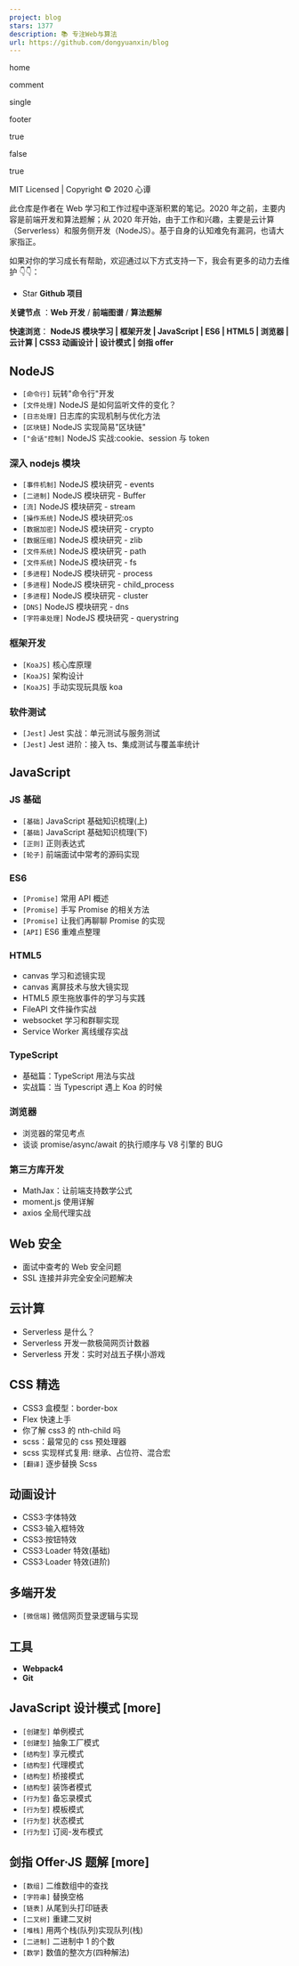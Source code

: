 ```yaml
---
project: blog
stars: 1377
description: 📚 专注Web与算法
url: https://github.com/dongyuanxin/blog
---
```


home

comment

single

footer

true

false

true

MIT Licensed | Copyright © 2020 心谭

此仓库是作者在 Web 学习和工作过程中逐渐积累的笔记。2020 年之前，主要内容是前端开发和算法题解；从 2020 年开始，由于工作和兴趣，主要是云计算（Serverless）和服务侧开发（NodeJS）。基于自身的认知难免有漏洞，也请大家指正。

如果对你的学习成长有帮助，欢迎通过以下方式支持一下，我会有更多的动力去维护 👇👇：

-   Star **Github 项目**

**关键节点** ：**Web 开发** / **前端图谱** / **算法题解**

**快速浏览**： **NodeJS 模块学习 | 框架开发 | JavaScript | ES6 | HTML5 | 浏览器 | 云计算 | CSS3 动画设计 | 设计模式 | 剑指 offer**

NodeJS
------

-   `[命令行]` 玩转"命令行"开发
-   `[文件处理]` NodeJS 是如何监听文件的变化？
-   `[日志处理]` 日志库的实现机制与优化方法
-   `[区块链]` NodeJS 实现简易"区块链"
-   `["会话"控制]` NodeJS 实战:cookie、session 与 token

### 深入 nodejs 模块

-   `[事件机制]` NodeJS 模块研究 - events
-   `[二进制]` NodeJS 模块研究 - Buffer
-   `[流]` NodeJS 模块研究 - stream
-   `[操作系统]` NodeJS 模块研究:os
-   `[数据加密]` NodeJS 模块研究 - crypto
-   `[数据压缩]` NodeJS 模块研究 - zlib
-   `[文件系统]` NodeJS 模块研究 - path
-   `[文件系统]` NodeJS 模块研究 - fs
-   `[多进程]` NodeJS 模块研究 - process
-   `[多进程]` NodeJS 模块研究 - child\_process
-   `[多进程]` NodeJS 模块研究 - cluster
-   `[DNS]` NodeJS 模块研究 - dns
-   `[字符串处理]` NodeJS 模块研究 - querystring

### 框架开发

-   `[KoaJS]` 核心库原理
-   `[KoaJS]` 架构设计
-   `[KoaJS]` 手动实现玩具版 koa

### 软件测试

-   `[Jest]` Jest 实战：单元测试与服务测试
-   `[Jest]` Jest 进阶：接入 ts、集成测试与覆盖率统计

JavaScript
----------

### JS 基础

-   `[基础]` JavaScript 基础知识梳理(上)
-   `[基础]` JavaScript 基础知识梳理(下)
-   `[正则]` 正则表达式
-   `[轮子]` 前端面试中常考的源码实现

### ES6

-   `[Promise]` 常用 API 概述
-   `[Promise]` 手写 Promise 的相关方法
-   `[Promise]` 让我们再聊聊 Promise 的实现
-   `[API]` ES6 重难点整理

### HTML5

-   canvas 学习和滤镜实现
-   canvas 离屏技术与放大镜实现
-   HTML5 原生拖放事件的学习与实践
-   FileAPI 文件操作实战
-   websocket 学习和群聊实现
-   Service Worker 离线缓存实战

### TypeScript

-   基础篇：TypeScript 用法与实战
-   实战篇：当 Typescript 遇上 Koa 的时候

### 浏览器

-   浏览器的常见考点
-   谈谈 promise/async/await 的执行顺序与 V8 引擎的 BUG

### 第三方库开发

-   MathJax：让前端支持数学公式
-   moment.js 使用详解
-   axios 全局代理实战

Web 安全
------

-   面试中查考的 Web 安全问题
-   SSL 连接并非完全安全问题解决

云计算
---

-   Serverless 是什么？
-   Serverless 开发一款极简网页计数器
-   Serverless 开发：实时对战五子棋小游戏

CSS 精选
------

-   CSS3 盒模型：border-box
-   Flex 快速上手
-   你了解 css3 的 nth-child 吗
-   scss：最常见的 css 预处理器
-   scss 实现样式复用: 继承、占位符、混合宏
-   `[翻译]` 逐步替换 Scss

动画设计
----

-   CSS3·字体特效
-   CSS3·输入框特效
-   CSS3·按钮特效
-   CSS3·Loader 特效(基础)
-   CSS3·Loader 特效(进阶)

多端开发
----

-   `[微信端]` 微信网页登录逻辑与实现

工具
--

-   **Webpack4**
-   **Git**

JavaScript 设计模式 \[more\]
------------------------

-   `[创建型]` 单例模式
-   `[创建型]` 抽象工厂模式
-   `[结构型]` 享元模式
-   `[结构型]` 代理模式
-   `[结构型]` 桥接模式
-   `[结构型]` 装饰者模式
-   `[行为型]` 备忘录模式
-   `[行为型]` 模板模式
-   `[行为型]` 状态模式
-   `[行为型]` 订阅-发布模式

剑指 Offer·JS 题解 \[more\]
-----------------------

-   `[数组]` 二维数组中的查找
-   `[字符串]` 替换空格
-   `[链表]` 从尾到头打印链表
-   `[二叉树]` 重建二叉树
-   `[堆栈]` 用两个栈(队列)实现队列(栈)
-   `[二进制]` 二进制中 1 的个数
-   `[数学]` 数值的整次方(四种解法)
